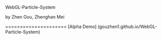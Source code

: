 WebGL-Particle-System

by Zhen Gou, Zhenghan Mei

=====================
[Alpha Demo] (gouzhen1.github.io/WebGL-Particle-System)